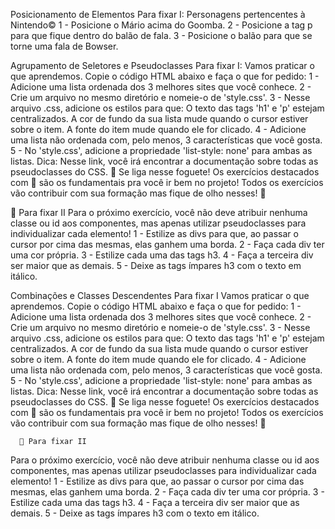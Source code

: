 Posicionamento de Elementos
  Para fixar I:
  Personagens pertencentes à Nintendo©
  1 - Posicione o Mário acima do Goomba.
  2 - Posicione a tag p para que fique dentro do balão de fala.
  3 - Posicione o balão para que se torne uma fala de Bowser.

Agrupamento de Seletores e Pseudoclasses
  Para fixar I:
  Vamos praticar o que aprendemos.
  Copie o código HTML abaixo e faça o que for pedido:
  1 - Adicione uma lista ordenada dos 3 melhores sites que você conhece.
  2 - Crie um arquivo no mesmo diretório e nomeie-o de 'style.css'.
  3 - Nesse arquivo .css, adicione os estilos para que:
    O texto das tags 'h1' e 'p' estejam centralizados.
    A cor de fundo da sua lista mude quando o cursor estiver sobre o item.
    A fonte do item mude quando ele for clicado.
  4 - Adicione uma lista não ordenada com, pelo menos, 3 características que você gosta.
  5 - No 'style.css', adicione a propriedade 'list-style: none' para ambas as listas.
    Dica: Nesse link, você irá encontrar a documentação sobre todas as pseudoclasses do CSS.
      🚀 Se liga nesse foguete!
      Os exercícios destacados com 🚀 são os fundamentais pra você ir bem no projeto! Todos os exercícios vão contribuir com sua formação mas fique de olho nesses! 👀

  🚀 Para fixar II
  Para o próximo exercício, você não deve atribuir nenhuma classe ou id aos componentes, mas apenas utilizar pseudoclasses para individualizar cada elemento!
  1 - Estilize as divs para que, ao passar o cursor por cima das mesmas, elas ganhem uma borda.
  2 - Faça cada div ter uma cor própria.
  3 - Estilize cada uma das tags h3.
  4 - Faça a terceira div ser maior que as demais.
  5 - Deixe as tags ímpares h3 com o texto em itálico.

Combinações e Classes Descendentes
  Para fixar I
  Vamos praticar o que aprendemos.
  Copie o código HTML abaixo e faça o que for pedido:
  1 - Adicione uma lista ordenada dos 3 melhores sites que você conhece.
  2 - Crie um arquivo no mesmo diretório e nomeie-o de 'style.css'.
  3 - Nesse arquivo .css, adicione os estilos para que:
    O texto das tags 'h1' e 'p' estejam centralizados.
    A cor de fundo da sua lista mude quando o cursor estiver sobre o item.
    A fonte do item mude quando ele for clicado.
  4 - Adicione uma lista não ordenada com, pelo menos, 3 características que você gosta.
  5 - No 'style.css', adicione a propriedade 'list-style: none' para ambas as listas.
    Dica: Nesse link, você irá encontrar a documentação sobre todas as pseudoclasses do CSS.
      🚀 Se liga nesse foguete!
      Os exercícios destacados com 🚀 são os fundamentais pra você ir bem no projeto! Todos os exercícios vão contribuir com sua formação mas fique de olho nesses! 👀

      🚀 Para fixar II
  Para o próximo exercício, você não deve atribuir nenhuma classe ou id aos componentes, mas apenas utilizar pseudoclasses para individualizar cada elemento!
  1 - Estilize as divs para que, ao passar o cursor por cima das mesmas, elas ganhem uma borda.
  2 - Faça cada div ter uma cor própria.
  3 - Estilize cada uma das tags h3.
  4 - Faça a terceira div ser maior que as demais.
  5 - Deixe as tags ímpares h3 com o texto em itálico.
